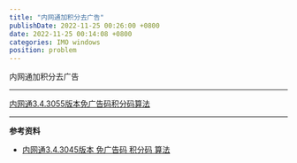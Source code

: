 ```yaml
---
title: "内网通加积分去广告"
publishDate: 2022-11-25 00:26:00 +0800
date: 2022-11-25 00:14:08 +0800
categories: IMO windows
position: problem
---
```


内网通加积分去广告

---

<div id="toc"></div>

<a href="/static/posts/2022/内网通3.4.3055版本免广告码积分码算法.7z" target="_blank">内网通3.4.3055版本免广告码积分码算法</a>

---

**参考资料**

- [内网通3.4.3045版本 免广告码 积分码 算法](https://blog.csdn.net/kristoff891/article/details/119653743)
